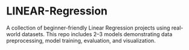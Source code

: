 # LINEAR-Regression
A collection of beginner-friendly Linear Regression projects using real-world datasets. This repo includes 2–3 models demonstrating data preprocessing, model training, evaluation, and visualization.

